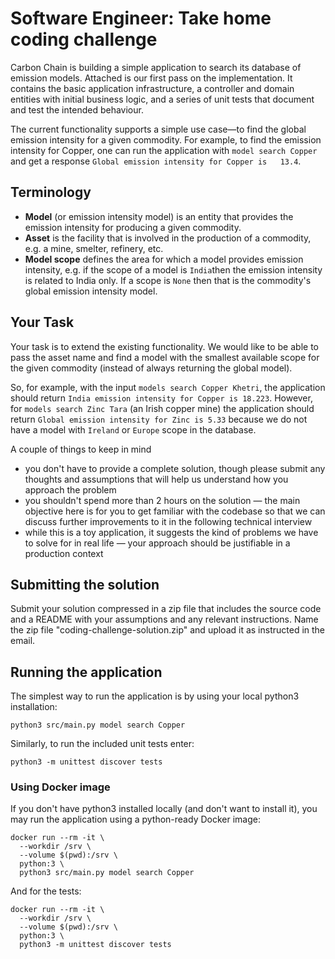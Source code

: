 # Software Engineer: Take home coding challenge

Carbon Chain is building a simple application to search its database of emission models. Attached is our first pass on
the implementation. It contains the basic application infrastructure, a controller and domain entities with initial
business logic, and a series of unit tests that document and test the intended behaviour.

The current functionality supports a simple use case—to find the global emission intensity for a given commodity. For
example, to find the emission intensity for Copper, one can run the application with `model search Copper` and get a 
response `Global emission intensity for Copper is   13.4`.

## Terminology

- **Model** (or emission intensity model) is an entity that provides the emission intensity for producing a given
  commodity.
- **Asset** is the facility that is involved in the production of a commodity, e.g. a mine, smelter, refinery, etc.
- **Model scope** defines the area for which a model provides emission intensity, e.g. if the scope of a model is
  `India`then the emission intensity is related to India only. If a scope is `None` then that is the commodity's global
  emission intensity model.

## Your Task

Your task is to extend the existing functionality. We would like to be able to pass the asset name and find a model with
the smallest available scope for the given commodity (instead of always returning the global model).

So, for example, with the input `models search Copper Khetri`, the application should return `India emission intensity for
Copper is 18.223`. However, for `models search Zinc Tara` (an Irish copper mine) the application should return `Global emission intensity for
Zinc is 5.33` because we do not have a model with `Ireland` or `Europe` scope in the database.

A couple of things to keep in mind
- you don't have to provide a complete solution, though please submit any thoughts and assumptions that will help us
  understand how you approach the problem
- you shouldn't spend more than 2 hours on the solution — the main objective here is for you to get familiar with the
  codebase so that we can discuss further improvements to it in the following technical interview 
- while this is a toy application, it suggests the kind of problems we have to solve for in real life — your approach
  should be justifiable in a production context

## Submitting the solution

Submit your solution compressed in a zip file that includes the source code and a README with your assumptions and any
relevant instructions. Name the zip file "coding-challenge-solution.zip" and upload it as instructed in the email.

## Running the application

The simplest way to run the application is by using your local python3 installation:

```shell
python3 src/main.py model search Copper
```

Similarly, to run the included unit tests enter:

```shell
python3 -m unittest discover tests
```

### Using Docker image

If you don't have python3 installed locally (and don't want to install it), you may run the application using a
python-ready Docker image:

```shell
docker run --rm -it \
  --workdir /srv \
  --volume $(pwd):/srv \
  python:3 \
  python3 src/main.py model search Copper
```

And for the tests:

```shell
docker run --rm -it \
  --workdir /srv \
  --volume $(pwd):/srv \
  python:3 \
  python3 -m unittest discover tests
```
